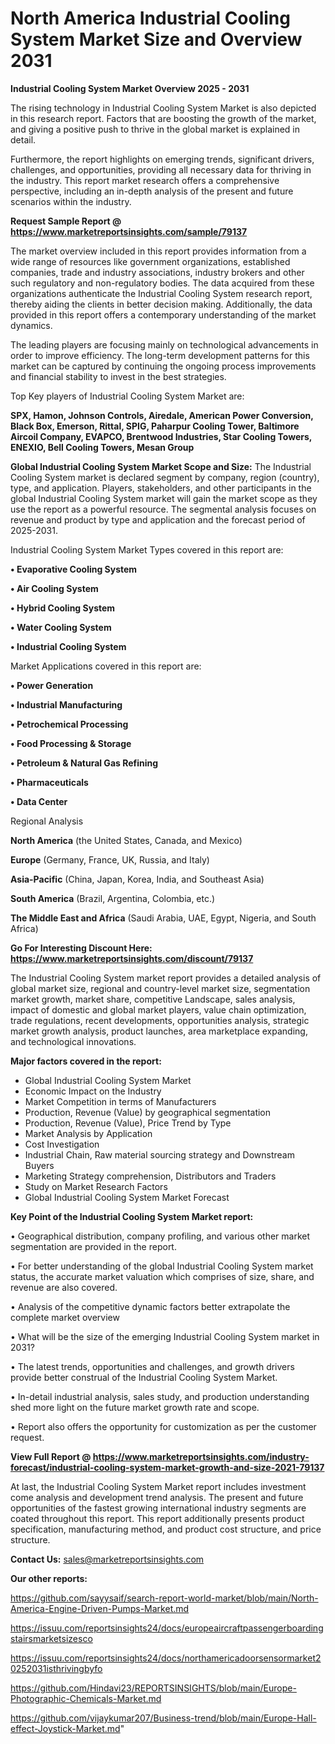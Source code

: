 # North America Industrial Cooling System Market Size and Overview 2031

<Strong> Industrial Cooling System Market Overview 2025 - 2031</strong>

The rising technology in Industrial Cooling System Market is also depicted in this research report. Factors that are boosting the growth of the market, and giving a positive push to thrive in the global market is explained in detail.

Furthermore, the report highlights on emerging trends, significant drivers, challenges, and opportunities, providing all necessary data for thriving in the industry. This report market research offers a comprehensive perspective, including an in-depth analysis of the present and future scenarios within the industry.

<strong>Request Sample Report @ <a href=https://www.marketreportsinsights.com/sample/79137>https://www.marketreportsinsights.com/sample/79137</a></strong>

The market overview included in this report provides information from a wide range of resources like government organizations, established companies, trade and industry associations, industry brokers and other such regulatory and non-regulatory bodies. The data acquired from these organizations authenticate the Industrial Cooling System research report, thereby aiding the clients in better decision making. Additionally, the data provided in this report offers a contemporary understanding of the market dynamics.

The leading players are focusing mainly on technological advancements in order to improve efficiency. The long-term development patterns for this market can be captured by continuing the ongoing process improvements and financial stability to invest in the best strategies.

Top Key players of Industrial Cooling System Market are:

<strong>SPX, Hamon, Johnson Controls, Airedale, American Power Conversion, Black Box, Emerson, Rittal, SPIG, Paharpur Cooling Tower, Baltimore Aircoil Company, EVAPCO, Brentwood Industries, Star Cooling Towers, ENEXIO, Bell Cooling Towers, Mesan Group</strong>

<strong><b>Global Industrial Cooling System Market Scope and Size:</b></strong>
The Industrial Cooling System market is declared segment by company, region (country), type, and application. Players, stakeholders, and other participants in the global Industrial Cooling System market will gain the market scope as they use the report as a powerful resource. The segmental analysis focuses on revenue and product by type and application and the forecast period of 2025-2031.

Industrial Cooling System Market Types covered in this report are:

<strong>• Evaporative Cooling System

• Air Cooling System

• Hybrid Cooling System

• Water Cooling System

• Industrial Cooling System</strong>

Market Applications covered in this report are:

<strong>• Power Generation

• Industrial Manufacturing

• Petrochemical Processing

• Food Processing & Storage

• Petroleum & Natural Gas Refining

• Pharmaceuticals

• Data Center</strong> 

Regional Analysis

<strong>North America</strong> (the United States, Canada, and Mexico)

<strong>Europe</strong> (Germany, France, UK, Russia, and Italy)

<strong>Asia-Pacific</strong> (China, Japan, Korea, India, and Southeast Asia)

<strong>South America</strong> (Brazil, Argentina, Colombia, etc.)

<strong>The Middle East and Africa</strong> (Saudi Arabia, UAE, Egypt, Nigeria, and South Africa)

<strong>Go For Interesting Discount Here: <a href=https://www.marketreportsinsights.com/discount/79137>https://www.marketreportsinsights.com/discount/79137</a></strong>

The Industrial Cooling System market report provides a detailed analysis of global market size, regional and country-level market size, segmentation market growth, market share, competitive Landscape, sales analysis, impact of domestic and global market players, value chain optimization, trade regulations, recent developments, opportunities analysis, strategic market growth analysis, product launches, area marketplace expanding, and technological innovations.

<strong><b>Major factors covered in the report:</b></strong>
<ul>
  <li>Global Industrial Cooling System Market </li>
  <li>Economic Impact on the Industry</li>
  <li>Market Competition in terms of Manufacturers</li>
  <li>Production, Revenue (Value) by geographical segmentation</li>
  <li>Production, Revenue (Value), Price Trend by Type</li>
  <li>Market Analysis by Application</li>
  <li>Cost Investigation</li>
  <li>Industrial Chain, Raw material sourcing strategy and Downstream Buyers</li>
  <li>Marketing Strategy comprehension, Distributors and Traders</li>
  <li>Study on Market Research Factors</li>
  <li>Global Industrial Cooling System Market Forecast</li>
</ul>

<strong><b>Key Point of the Industrial Cooling System Market report:</b></strong>

• Geographical distribution, company profiling, and various other market segmentation are provided in the report.

• For better understanding of the global Industrial Cooling System market status, the accurate market valuation which comprises of size, share, and revenue are also covered.

• Analysis of the competitive dynamic factors better extrapolate the complete market overview

• What will be the size of the emerging Industrial Cooling System market in 2031?

• The latest trends, opportunities and challenges, and growth drivers provide better construal of the Industrial Cooling System Market.

• In-detail industrial analysis, sales study, and production understanding shed more light on the future market growth rate and scope.

• Report also offers the opportunity for customization as per the customer request.

<strong><b>View Full Report @ <a href=https://www.marketreportsinsights.com/industry-forecast/industrial-cooling-system-market-growth-and-size-2021-79137>https://www.marketreportsinsights.com/industry-forecast/industrial-cooling-system-market-growth-and-size-2021-79137</a></b></strong>


At last, the Industrial Cooling System Market report includes investment come analysis and development trend analysis. The present and future opportunities of the fastest growing international industry segments are coated throughout this report. This report additionally presents product specification, manufacturing method, and product cost structure, and price structure.

<strong>Contact Us:</strong>
sales@marketreportsinsights.com

<strong>Our other reports:</strong>

<a href=https://github.com/sayysaif/search-report-world-market/blob/main/North-America-Engine-Driven-Pumps-Market.md>https://github.com/sayysaif/search-report-world-market/blob/main/North-America-Engine-Driven-Pumps-Market.md</a>

<a href=https://issuu.com/reportsinsights24/docs/europeaircraftpassengerboardingstairsmarketsizesco>https://issuu.com/reportsinsights24/docs/europeaircraftpassengerboardingstairsmarketsizesco</a>

<a href=https://issuu.com/reportsinsights24/docs/northamericadoorsensormarket20252031isthrivingbyfo>https://issuu.com/reportsinsights24/docs/northamericadoorsensormarket20252031isthrivingbyfo</a>

<a href=https://github.com/Hindavi23/REPORTSINSIGHTS/blob/main/Europe-Photographic-Chemicals-Market.md>https://github.com/Hindavi23/REPORTSINSIGHTS/blob/main/Europe-Photographic-Chemicals-Market.md</a>

<a href=https://github.com/vijaykumar207/Business-trend/blob/main/Europe-Hall-effect-Joystick-Market.md>https://github.com/vijaykumar207/Business-trend/blob/main/Europe-Hall-effect-Joystick-Market.md</a>"
